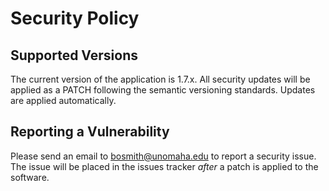 # Security Policy

## Supported Versions

The current version of the application is 1.7.x.  All security updates will 
be applied as a PATCH following the semantic versioning standards.  Updates 
are applied automatically.

## Reporting a Vulnerability

Please send an email to bosmith@unomaha.edu to report a security issue.  The 
issue will be placed in the issues tracker *after* a patch is applied to the 
software.
